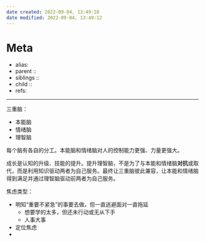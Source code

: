 ```yaml
---
date created: 2022-09-04, 13:49:10
date modified: 2022-09-04, 13:49:12
---
```


# Meta

- alias:
- parent ::
- siblings ::
- child ::
- refs:

---

三重脑：

- 本能脑
- 情绪脑
- 理智脑

每个脑有各自的分工。本能脑和情绪脑对人的控制能力更强、力量更强大。

成长是认知的升级、技能的提升。提升理智脑，不是为了与本能和情绪脑**对抗**或取代，而是利用知识驱动两者为自己服务。最终让三重脑彼此兼容，让本能和情绪脑得到满足并通过理智脑驱动前两者为自己服务。

焦虑类型：

- 明知“重要不紧急”的事要去做，但一直逃避面对一直拖延
    - 想要学的太多，但还未行动或无从下手
    - 人事大事
- 定位焦虑
- 